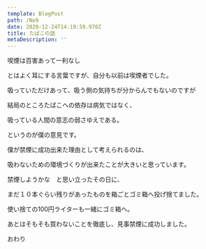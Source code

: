 ```yaml
---
template: BlogPost
path: /No9
date: 2020-12-24T14:19:59.970Z
title: たばこの話
metaDescription: ''
---
```

喫煙は百害あって一利なし

とはよく耳にする言葉ですが、自分も以前は喫煙者でした。

吸っていただけあって、吸う側の気持ちが分からんでもないのですが

結局のところたばこへの依存は病気ではなく、

吸っている人間の意志の弱さゆえである。

というのが僕の意見です。

僕が禁煙に成功出来た理由として考えられるのは、

吸わないための環境づくりが出来たことが大きいと思っています。

禁煙しようかな　と思い立ったその日に、

まだ１０本ぐらい残りがあったものを箱ごとゴミ箱へ投げ捨てました。

使い捨ての100円ライターも一緒にゴミ箱へ。

あとはそもそも買わないことを徹底し、見事禁煙に成功しました。

おわり
